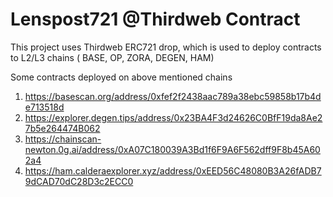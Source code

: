 # Lenspost721 @Thirdweb Contract

This project uses Thirdweb ERC721 drop, which is used to deploy contracts to L2/L3 chains ( BASE, OP, ZORA, DEGEN, HAM) 

Some contracts deployed on above mentioned chains
1. https://basescan.org/address/0xfef2f2438aac789a38ebc59858b17b4de713518d
2. https://explorer.degen.tips/address/0x23BA4F3d24626C0BfF19da8Ae27b5e264474B062
3. https://chainscan-newton.0g.ai/address/0xA07C180039A3Bd1f6F9A6F562dff9F8b45A602a4
4. https://ham.calderaexplorer.xyz/address/0xEED56C48080B3A26fADB79dCAD70dC28D3c2ECC0 

